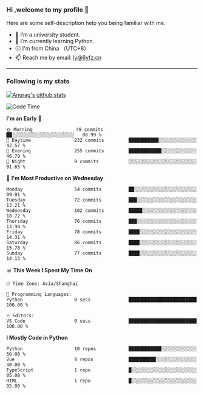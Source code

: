 ### Hi ,welcome to my profile 👋
Here are some self-description help you being familiar with me.
<!--
**liuyunfz/liuyunfz** is a ✨ _special_ ✨ repository because its `README.md` (this file) appears on your GitHub profile.
- 👯 I’m looking to collaborate on ...
- 🤔 I’m looking for help with ...
Here are some ideas to get you started:
-->
- 🏫 I’m a university student.
- 💪 I’m currently learning Python.
- 🕗 I'm from China （UTC+8）
- 📫 Reach me by email: [ly@6yfz.cn](mailto:ly@6yfz.cn)
  
---
### Following is my stats
  
[![Anurag's github stats](https://github-readme-stats.vercel.app/api?username=liuyunfz)](https://github.com/anuraghazra/github-readme-stats)
  
<!--START_SECTION:waka-->
![Code Time](http://img.shields.io/badge/Code%20Time-310%20hrs%2029%20mins-blue)

**I'm an Early 🐤** 

```text
🌞 Morning                49 commits          ██░░░░░░░░░░░░░░░░░░░░░░░   08.99 % 
🌆 Daytime                232 commits         ███████████░░░░░░░░░░░░░░   42.57 % 
🌃 Evening                255 commits         ████████████░░░░░░░░░░░░░   46.79 % 
🌙 Night                  9 commits           ░░░░░░░░░░░░░░░░░░░░░░░░░   01.65 % 
```
📅 **I'm Most Productive on Wednesday** 

```text
Monday                   54 commits          ██░░░░░░░░░░░░░░░░░░░░░░░   09.91 % 
Tuesday                  72 commits          ███░░░░░░░░░░░░░░░░░░░░░░   13.21 % 
Wednesday                102 commits         █████░░░░░░░░░░░░░░░░░░░░   18.72 % 
Thursday                 76 commits          ███░░░░░░░░░░░░░░░░░░░░░░   13.94 % 
Friday                   78 commits          ████░░░░░░░░░░░░░░░░░░░░░   14.31 % 
Saturday                 86 commits          ████░░░░░░░░░░░░░░░░░░░░░   15.78 % 
Sunday                   77 commits          ████░░░░░░░░░░░░░░░░░░░░░   14.13 % 
```


📊 **This Week I Spent My Time On** 

```text
🕑︎ Time Zone: Asia/Shanghai

💬 Programming Languages: 
Python                   0 secs              █████████████████████████   100.00 % 

🔥 Editors: 
VS Code                  0 secs              █████████████████████████   100.00 % 
```

**I Mostly Code in Python** 

```text
Python                   10 repos            ████████████░░░░░░░░░░░░░   50.00 % 
Vue                      8 repos             ██████████░░░░░░░░░░░░░░░   40.00 % 
TypeScript               1 repo              █░░░░░░░░░░░░░░░░░░░░░░░░   05.00 % 
HTML                     1 repo              █░░░░░░░░░░░░░░░░░░░░░░░░   05.00 % 
```




<!--END_SECTION:waka-->
